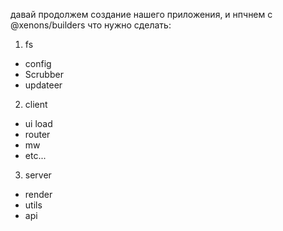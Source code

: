

давай продолжем создание нашего приложения, и нпчнем с @xenons/builders
что нужно сделать:

1. fs 
  - config
  - Scrubber
  - updateer


2. client
  - ui load
  - router
  - mw
  - etc...

3. server
  - render
  - utils
  - api
